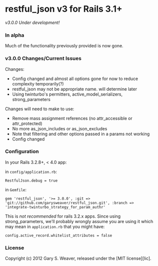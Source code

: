 restful_json v3 for Rails 3.1+
=====

*v3.0.0 Under development!*

### In alpha

Much of the functionality previously provided is now gone.

### v3.0.0 Changes/Current Issues

Changes:
* Config changed and almost all options gone for now to reduce complexity temporarily(?)
* restful_json may not be appropriate name. will determine later
* Using twinturbo's permitters, active_model_serializers, strong_parameters

Changes will need to make to use:
* Remove mass assignment references (no attr_accessible or attr_protected)
* No more as_json_includes or as_json_excludes
* Note that filtering and other options passed in a params not working
* Config changed

### Configuration

In your Rails 3.2.8+, < 4.0 app:

in `config/application.rb`:

    RestfulJson.debug = true

in `Gemfile`:

    gem 'restful_json', '>= 3.0.0', :git => 'git://github.com/garysweaver/restful_json.git', :branch => 'integrate-twinturbo_strategy_for_param_authr'

This is *not recommended* for rails 3.2.x apps. Since using strong_parameters, we'll probably wrongly assume you are using it which may mean in `application.rb` that you might have:

    config.active_record.whitelist_attributes = false

### License

Copyright (c) 2012 Gary S. Weaver, released under the [MIT license][lic].

